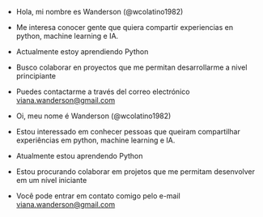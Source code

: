 - Hola, mi nombre es Wanderson (@wcolatino1982)
- Me interesa conocer gente que quiera compartir experiencias en python, machine learning e IA.
- Actualmente estoy aprendiendo Python
- Busco colaborar en proyectos que me permitan desarrollarme a nivel principiante
- Puedes contactarme a través del correo electrónico viana.wanderson@gmail.com

- Oi, meu nome é Wanderson (@wcolatino1982)
- Estou interessado em conhecer pessoas que queiram compartilhar experiências em python, machine learning e IA.
- Atualmente estou aprendendo Python
- Estou procurando colaborar em projetos que me permitam desenvolver em um nível iniciante
- Você pode entrar em contato comigo pelo e-mail viana.wanderson@gmail.com

<!---
wcolatino1982/wcolatino1982 is a ✨ special ✨ repository because its `README.md` (this file) appears on your GitHub profile.
You can click the Preview link to take a look at your changes.
--->
